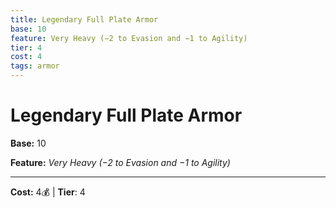 ```yaml
---
title: Legendary Full Plate Armor
base: 10
feature: Very Heavy (−2 to Evasion and −1 to Agility)
tier: 4
cost: 4
tags: armor
---
```

# Legendary Full Plate Armor

**Base:** 10

**Feature:** _Very Heavy (−2 to Evasion and −1 to Agility)_

___
**Cost:** 4💰 | **Tier**: 4
